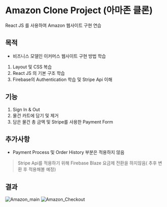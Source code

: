  # Amazon Clone Project (아마존 클론)

React JS 를 사용하여 Amazon 웹사이트 구현 연습

 ## 목적

  * 비즈니스 모델인 이커머스 웹사이트 구현 방법 학습
   1. Layout 및 CSS 복습
   1. React JS 의 기본 구조 학습
   1. Firebase의 Authentication 학습 및 Stripe Api 이해
 
## 기능
  1. Sign In & Out
  2. 물건 카트에 담기 및 제거
  3. 담은 물건 총 금액 및 Stripe를 사용한 Payment Form

## 추가사항
* Payment Process 및 Order History 부분은 적용하지 않음
> Stripe Api를 적용하기 위해 Firebase Blaze 요금제 전환을 하지않음( 추후 변환 후 적용해볼 예정)

## 결과
![Amazon_main](https://user-images.githubusercontent.com/56250064/124721411-10597380-df44-11eb-907e-e404d63cc633.png)
![Amazon_Checkout](https://user-images.githubusercontent.com/56250064/124721419-12233700-df44-11eb-8032-0392e335630c.png)
